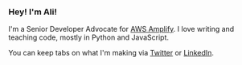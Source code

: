 ### Hey! I'm Ali!

I'm a Senior Developer Advocate for [AWS Amplify](https://docs.amplify.aws/). I love writing and teaching code, mostly in Python and JavaScript.

You can keep tabs on what I'm making via [Twitter](https://twitter.com/aspittel) or [LinkedIn](https://www.linkedin.com/in/aspittel/).
